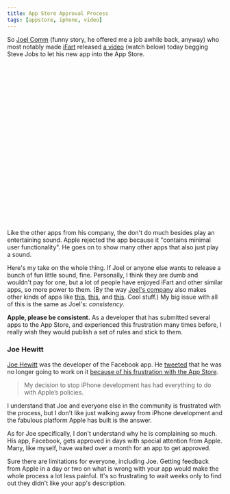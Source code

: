 ```yaml
---
title: App Store Approval Process
tags: [appstore, iphone, video]
---
```


So [Joel Comm](http://www.joelcomm.com/) (funny story, he offered me a job awhile back, anyway) who most notably made [iFart](http://itunes.apple.com/us/app/ifart-mobile-1-fart-machine-updated/id293760823?mt=8) released [a video](http://www.youtube.com/watch?v=kDAb64GwFbo) (watch below) today begging Steve Jobs to let his new app into the App Store.

<div class="video youtube wide"><object width="620" height="372"><param name="movie" value="http://www.youtube.com/v/kDAb64GwFbo&amp;hl=en_US&amp;fs=1&amp;rel=0&amp;hd=1"></param><param name="allowFullScreen" value="true"></param><param name="allowscriptaccess" value="always"></param><embed src="http://www.youtube.com/v/kDAb64GwFbo&amp;hl=en_US&amp;fs=1&amp;rel=0&amp;hd=1" type="application/x-shockwave-flash" allowscriptaccess="always" allowfullscreen="true" width="620" height="372"></embed></object></div>

Like the other apps from his company, the don't do much besides play an entertaining sound. Apple rejected the app because it "contains minimal user functionality". He goes on to show many other apps that also just play a sound.

Here's my take on the whole thing. If Joel or anyone else wants to release a bunch of fun little sound, fine. Personally, I think they are dumb and wouldn't pay for one, but a lot of people have enjoyed iFart and other similar apps, so more power to them. (By the way [Joel's company](http://infomediainc.com/) also makes other kinds of apps like [this](http://www.ivotemobile.com/), [this](http://www.gamedock.com/), and [this](http://mobilesyndicationsolutions.com/). Cool stuff.) My big issue with all of this is the same as Joel's: *consistency*.

**Apple, please be consistent.** As a developer that has submitted several apps to the App Store, and experienced this frustration many times before, I really wish they would publish a set of rules and stick to them.

### Joe Hewitt

[Joe Hewitt](http://joehewitt.com/) was the developer of the Facebook app. He [tweeted](http://twitter.com/joehewitt/status/5631765190) that he was no longer going to work on it [because of his frustration with the App Store](http://www.techcrunch.com/2009/11/11/joe-hewitt-developer-of-facebooks-massively-popular-iphone-app-quits-the-project/).

> My decision to stop iPhone development has had everything to do with Apple’s policies.

I understand that Joe and everyone else in the community is frustrated with the process, but I don't like just walking away from iPhone development and the fabulous platform Apple has built is the answer.

As for Joe specifically, I don't understand why he is complaining so much. His app, Facebook, gets approved in days with special attention from Apple. Many, like myself, have waited over a month for an app to get approved.

Sure there are limitations for everyone, including Joe. Getting feedback from Apple in a day or two on what is wrong with your app would make the whole process a lot less painful. It's so frustrating to wait weeks only to find out they didn't like your app's description.


